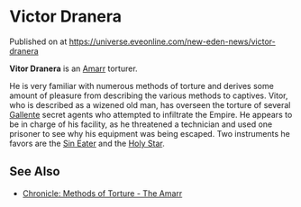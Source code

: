 # Victor Dranera
Published on  at https://universe.eveonline.com/new-eden-news/victor-dranera

**Vitor Dranera** is an [Amarr](6BPFRy27fN4LnYlIyzvEwo) torturer.

He is very familiar with numerous methods of torture and derives some
amount of pleasure from describing the various methods to captives.
Vitor, who is described as a wizened old man, has overseen the torture
of several [Gallente](4bufc5OaK80rlo20Pez6gK) secret agents who attempted
to infiltrate the Empire. He appears to be in charge of his facility, as
he threatened a technician and used one prisoner to see why his
equipment was being escaped. Two instruments he favors are the [Sin Eater](794wlFxb2YGdWeorXlrw9P) and the [Holy Star](5O5B2bkCF6R0eO3ZkumPCz).

See Also
--------
-   [Chronicle: Methods of Torture - The Amarr](2M23KpW0wol3U0fBLubDZZ)
